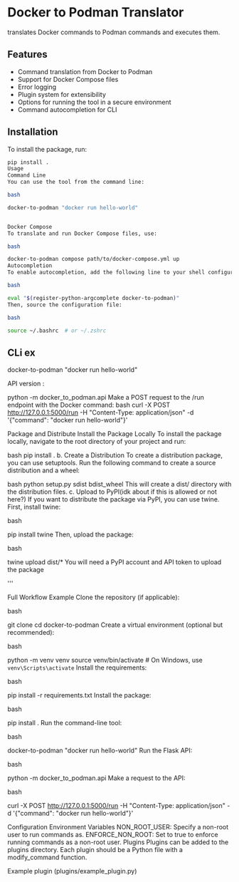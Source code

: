 # Docker to Podman Translator
 translates Docker commands to Podman commands and executes them.

## Features

- Command translation from Docker to Podman
- Support for Docker Compose files
- Error logging
- Plugin system for extensibility
- Options for running the tool in a secure environment
- Command autocompletion for CLI

## Installation

To install the package, run:

```bash
pip install .
Usage
Command Line
You can use the tool from the command line:

bash

docker-to-podman "docker run hello-world"


Docker Compose
To translate and run Docker Compose files, use:

bash

docker-to-podman compose path/to/docker-compose.yml up
Autocompletion
To enable autocompletion, add the following line to your shell configuration file (e.g., .bashrc or .zshrc):

bash

eval "$(register-python-argcomplete docker-to-podman)"
Then, source the configuration file:

bash

source ~/.bashrc  # or ~/.zshrc
```
## CLi ex
docker-to-podman "docker run hello-world"

API version :

python -m docker_to_podman.api
Make a POST request to the /run endpoint with the Docker command:
bash
curl -X POST http://127.0.0.1:5000/run -H "Content-Type: application/json" -d '{"command": "docker run hello-world"}'


 Package and Distribute
Install the Package Locally
To install the package locally, navigate to the root directory of your project and run:

bash
pip install .
b. Create a Distribution
To create a distribution package, you can use setuptools. Run the following command to create a source distribution and a wheel:

bash
python setup.py sdist bdist_wheel
This will create a dist/ directory with the distribution files.
c. Upload to PyPI(idk about if this is allowed or not here?)
If you want to distribute the package via PyPI, you can use twine. First, install twine:

bash

pip install twine
Then, upload the package:

bash

twine upload dist/*
You will need a PyPI account and API token to upload the package


'''

Full Workflow Example
Clone the repository (if applicable):

bash

git clone <repository-url>
cd docker-to-podman
Create a virtual environment (optional but recommended):

bash

python -m venv venv
source venv/bin/activate  # On Windows, use `venv\Scripts\activate`
Install the requirements:

bash

pip install -r requirements.txt
Install the package:

bash

pip install .
Run the command-line tool:

bash

docker-to-podman "docker run hello-world"
Run the Flask API:

bash

python -m docker_to_podman.api
Make a request to the API:

bash

curl -X POST http://127.0.0.1:5000/run -H "Content-Type: application/json" -d '{"command": "docker run hello-world"}'




Configuration
Environment Variables
NON_ROOT_USER: Specify a non-root user to run commands as.
ENFORCE_NON_ROOT: Set to true to enforce running commands as a non-root user.
Plugins
Plugins can be added to the plugins directory. Each plugin should be a Python file with a modify_command function.

Example plugin (plugins/example_plugin.py)
